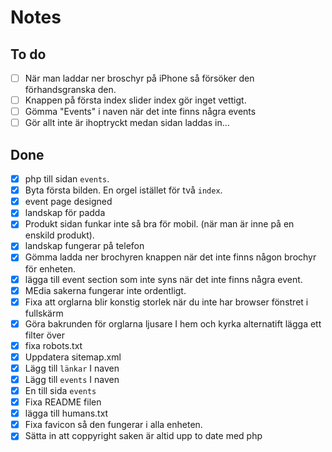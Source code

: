 # Notes

## To do 
-[ ] När man laddar ner broschyr på iPhone så försöker den förhandsgranska den.
-[ ] Knappen på första index slider index gör inget vettigt.
-[ ] Gömma "Events" i naven när det inte finns några events
-[ ] Gör allt inte är ihoptryckt medan sidan laddas in...

## Done
-[x] php till sidan `events`.
-[x] Byta första bilden. En orgel istället för två `index`.
-[x] event page designed
-[x] landskap för padda
-[x] Produkt sidan funkar inte så bra för mobil. (när man är inne på en enskild produkt).
-[x] landskap fungerar på telefon
-[x] Gömma ladda ner brochyren knappen när det inte finns någon brochyr för enheten.
-[x] lägga till event section som inte syns när det inte finns några event.
-[x] MEdia sakerna fungerar inte ordentligt.
-[x] Fixa att orglarna blir konstig storlek när du inte har browser fönstret i fullskärm 
-[x] Göra bakrunden för orglarna ljusare I hem och kyrka alternatift lägga ett filter över
-[x] fixa robots.txt
-[x] Uppdatera sitemap.xml
-[x] Lägg till `länkar` I naven
-[x] Lägg till `events` I naven
-[x] En till sida ``events``
-[x] Fixa README filen
-[x] lägga till humans.txt
-[x] Fixa favicon så den fungerar i alla enheten.
-[x] Sätta in att coppyright saken är altid upp to date med php
